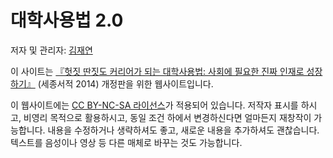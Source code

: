 # 대학사용법 2.0

저자 및 관리자: [김재연](https://jaeyk.github.io)

이 사이트는 [『헛짓 딴짓도 커리어가 되는 대학사용법: 사회에 필요한 진짜 인재로 성장하기』](https://ebook-product.kyobobook.co.kr/dig/epd/ebook/E000003198821) (세종서적 2014) 개정판을 위한 웹사이트입니다.

이 웹사이트에는 [CC BY-NC-SA 라이선스](license.qmd)가 적용되어 있습니다. 저작자 표시를 하시고, 비영리 목적으로 활용하시고, 동일 조건 하에서 변경하신다면 얼마든지 재창작이 가능합니다. 내용을 수정하거나 생략하셔도 좋고, 새로운 내용을 추가하셔도 괜찮습니다. 텍스트를 음성이나 영상 등 다른 매체로 바꾸는 것도 가능합니다.


